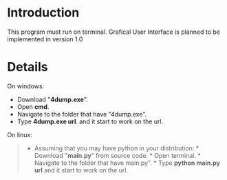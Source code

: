 # Introduction #

This program must run on terminal. Grafical User Interface is planned to be implemented in version 1.0


# Details #

On windows:
  * Download "**4dump.exe**".
  * Open **cmd**.
  * Navigate to the folder that have "4dump.exe".
  * Type **4dump.exe url**. and it start to work on the url.

On linux:
> - Assuming that you may have python in your distribution:
    * Download "**main.py**" from source code.
    * Open terminal.
    * Navigate to the folder that have main.py".
    * Type **python main.py url** and it start to work on the url.